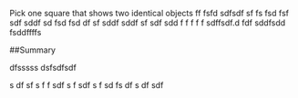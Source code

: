 Pick one square that shows two identical objects
ff
fsfd
sdfsdf
sf
fs
fsd
fsf
sdf
sddf
sd
fsd
fsd
df
sf
sddf
sddf
sf
sdf
sdd
f
f
f
f
f
sdffsdf.d
fdf
sddfsdd
fsddffffs

##Summary

dfsssss
dsfsdfsdf

s
df
sf
s
f
f
sdf
s
f
sdf
s
f
sd
fs
df
s
df
sdf

